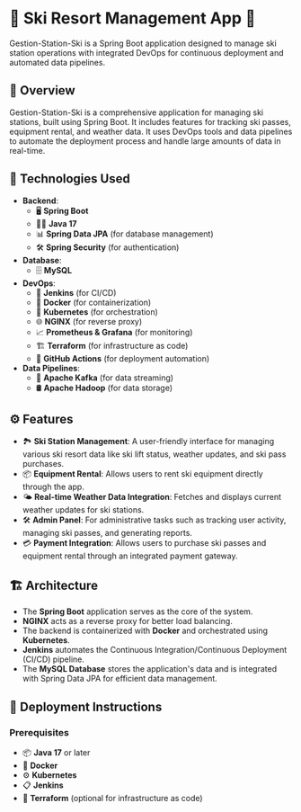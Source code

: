 # 🚠 Ski Resort Management App 🚠

Gestion-Station-Ski is a Spring Boot application designed to manage ski station operations with integrated DevOps for continuous deployment and automated data pipelines.

## 📜 Overview

Gestion-Station-Ski is a comprehensive application for managing ski stations, built using Spring Boot. It includes features for tracking ski passes, equipment rental, and weather data. It uses DevOps tools and data pipelines to automate the deployment process and handle large amounts of data in real-time.

## 🔧 Technologies Used

- **Backend**: 
  - 🖥️ **Spring Boot**
  - 🐱‍🏍 **Java 17**
  - 📊 **Spring Data JPA** (for database management)
  - 🛠️ **Spring Security** (for authentication)
- **Database**:
  - 🗄️ **MySQL**
- **DevOps**:
  - 🚀 **Jenkins** (for CI/CD)
  - 🎯 **Docker** (for containerization)
  - 🐋 **Kubernetes** (for orchestration)
  - 🌐 **NGINX** (for reverse proxy)
  - 📈 **Prometheus & Grafana** (for monitoring)
  - 🏗️ **Terraform** (for infrastructure as code)
  - 🔄 **GitHub Actions** (for deployment automation)
- **Data Pipelines**:
  - 🔄 **Apache Kafka** (for data streaming)
  - 🛢️ **Apache Hadoop** (for data storage)

## ⚙️ Features

- 🏞️ **Ski Station Management**: A user-friendly interface for managing various ski resort data like ski lift status, weather updates, and ski pass purchases.
- 📦 **Equipment Rental**: Allows users to rent ski equipment directly through the app.
- 🌤️ **Real-time Weather Data Integration**: Fetches and displays current weather updates for ski stations.
- 🛠️ **Admin Panel**: For administrative tasks such as tracking user activity, managing ski passes, and generating reports.
- 💳 **Payment Integration**: Allows users to purchase ski passes and equipment rental through an integrated payment gateway.

## 🏗️ Architecture

- The **Spring Boot** application serves as the core of the system.
- **NGINX** acts as a reverse proxy for better load balancing.
- The backend is containerized with **Docker** and orchestrated using **Kubernetes**.
- **Jenkins** automates the Continuous Integration/Continuous Deployment (CI/CD) pipeline.
- The **MySQL Database** stores the application's data and is integrated with Spring Data JPA for efficient data management.

## 🚀 Deployment Instructions

### Prerequisites

- 📦 **Java 17** or later
- 🐳 **Docker**
- ⚙️ **Kubernetes**
- 📋 **Jenkins**
- 🔧 **Terraform** (optional for infrastructure as code)
